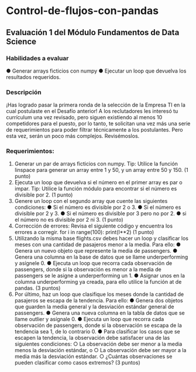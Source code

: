 # Control-de-flujos-con-pandas
## Evaluación 1 del Módulo Fundamentos de Data Science


### Habilidades a evaluar

● Generar arrays ficticios con numpy
● Ejecutar un loop que devuelva los resultados requeridos.

### Descripción

¡Has logrado pasar la primera ronda de la selección de la Empresa TI en la cual postulaste en el Desafío anterior! A los reclutadores les interesó tu currículum una vez revisado, pero siguen existiendo al menos 10 competidores para el puesto, por lo tanto, te solicitan una vez más una serie de requerimientos para poder filtrar técnicamente a los postulantes. Pero esta vez, serán un poco más complejos. Revisémoslos.

### Requerimientos:

1.	Generar un par de arrays ficticios con numpy. Tip: Utilice la función linspace para generar un array entre 1 y 50, y un array entre 50 y 150. (1 punto)
2.	Ejecuta un loop que devuelva si el número en el primer array es par o impar. Tip: Utilice la función módulo para encontrar si el número es divisible por 2. (1 punto)
3.	Genere un loop con el segundo array que cuente las siguientes condiciones: ● Si el número es divisible por 2 o 3. ● Si el número es divisible por 2 y 3. ● Si el número es divisible por 3 pero no por 2. ● si el número no es divisible por 2 ni 3. (1 punto)
4.	Corrección de errores: Revisa el siguiente código y encuentra los errores a corregir. for i in range(100): print(I**2) (1 punto)
5.	Utilizando la misma base flights.csv debes hacer un loop y clasificar los meses con una cantidad de pasajeros menor a la media. Para ello: ● Genera un nuevo objeto que represente la media de passengers. ● Genera una columna en la base de datos que se llame underperforming y asígnele 0. ● Ejecuta un loop que recorra cada observación de passengers, donde si la observación es menor a la media de passengers se le asigne a underperforming un 1. ● Asignar unos en la columna underperforming ya creada, para ello utilice la función at de pandas. (3 puntos)
6.	Por último, haz un loop que clasifique los meses donde la cantidad de pasajeros se escapa de la tendencia. Para ello: ● Genera dos objetos que guarden la media general y la desviación estándar general de passengers. ● Genera una nueva columna en la tabla de datos que se llame outlier y asígnale 0. ● Ejecuta un loop que recorra cada observación de passengers, donde si la observación se escapa de la tendencia sea 1, de lo contrario 0. ● Para clasificar los casos que se escapen la tendencia, la observación debe satisfacer una de las siguientes condiciones: ○ La observación debe ser menor a la media menos la desviación estándar, o ○ La observación debe ser mayor a la media más la desviación estándar. ○ ¿Cuántas observaciones se pueden clasificar como casos extremos? (3 puntos)


